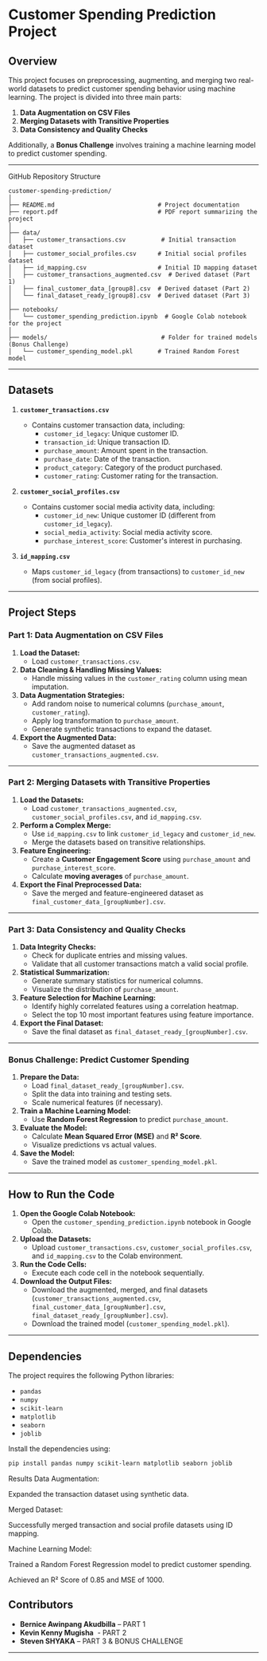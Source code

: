 # Customer Spending Prediction Project

## Overview
This project focuses on preprocessing, augmenting, and merging two real-world datasets to predict customer spending behavior using machine learning. The project is divided into three main parts:
1. **Data Augmentation on CSV Files**
2. **Merging Datasets with Transitive Properties**
3. **Data Consistency and Quality Checks**

Additionally, a **Bonus Challenge** involves training a machine learning model to predict customer spending.

---
GitHub Repository Structure
```
customer-spending-prediction/
│
├── README.md                             # Project documentation
├── report.pdf                            # PDF report summarizing the project
│
├── data/
│   ├── customer_transactions.csv          # Initial transaction dataset
│   ├── customer_social_profiles.csv      # Initial social profiles dataset
│   ├── id_mapping.csv                    # Initial ID mapping dataset
│   ├── customer_transactions_augmented.csv  # Derived dataset (Part 1)
│   ├── final_customer_data_[group8].csv  # Derived dataset (Part 2)
│   └── final_dataset_ready_[group8].csv  # Derived dataset (Part 3)
│
├── notebooks/
│   └── customer_spending_prediction.ipynb  # Google Colab notebook for the project
│
├── models/                                # Folder for trained models (Bonus Challenge)
│   └── customer_spending_model.pkl       # Trained Random Forest model
```
---

## Datasets
1. **`customer_transactions.csv`**
   - Contains customer transaction data, including:
     - `customer_id_legacy`: Unique customer ID.
     - `transaction_id`: Unique transaction ID.
     - `purchase_amount`: Amount spent in the transaction.
     - `purchase_date`: Date of the transaction.
     - `product_category`: Category of the product purchased.
     - `customer_rating`: Customer rating for the transaction.

2. **`customer_social_profiles.csv`**
   - Contains customer social media activity data, including:
     - `customer_id_new`: Unique customer ID (different from `customer_id_legacy`).
     - `social_media_activity`: Social media activity score.
     - `purchase_interest_score`: Customer's interest in purchasing.

3. **`id_mapping.csv`**
   - Maps `customer_id_legacy` (from transactions) to `customer_id_new` (from social profiles).

---

## Project Steps

### Part 1: Data Augmentation on CSV Files
1. **Load the Dataset:**
   - Load `customer_transactions.csv`.
2. **Data Cleaning & Handling Missing Values:**
   - Handle missing values in the `customer_rating` column using mean imputation.
3. **Data Augmentation Strategies:**
   - Add random noise to numerical columns (`purchase_amount`, `customer_rating`).
   - Apply log transformation to `purchase_amount`.
   - Generate synthetic transactions to expand the dataset.
4. **Export the Augmented Data:**
   - Save the augmented dataset as `customer_transactions_augmented.csv`.

---

### Part 2: Merging Datasets with Transitive Properties
1. **Load the Datasets:**
   - Load `customer_transactions_augmented.csv`, `customer_social_profiles.csv`, and `id_mapping.csv`.
2. **Perform a Complex Merge:**
   - Use `id_mapping.csv` to link `customer_id_legacy` and `customer_id_new`.
   - Merge the datasets based on transitive relationships.
3. **Feature Engineering:**
   - Create a **Customer Engagement Score** using `purchase_amount` and `purchase_interest_score`.
   - Calculate **moving averages** of `purchase_amount`.
4. **Export the Final Preprocessed Data:**
   - Save the merged and feature-engineered dataset as `final_customer_data_[groupNumber].csv`.

---

### Part 3: Data Consistency and Quality Checks
1. **Data Integrity Checks:**
   - Check for duplicate entries and missing values.
   - Validate that all customer transactions match a valid social profile.
2. **Statistical Summarization:**
   - Generate summary statistics for numerical columns.
   - Visualize the distribution of `purchase_amount`.
3. **Feature Selection for Machine Learning:**
   - Identify highly correlated features using a correlation heatmap.
   - Select the top 10 most important features using feature importance.
4. **Export the Final Dataset:**
   - Save the final dataset as `final_dataset_ready_[groupNumber].csv`.

---

### Bonus Challenge: Predict Customer Spending
1. **Prepare the Data:**
   - Load `final_dataset_ready_[groupNumber].csv`.
   - Split the data into training and testing sets.
   - Scale numerical features (if necessary).
2. **Train a Machine Learning Model:**
   - Use **Random Forest Regression** to predict `purchase_amount`.
3. **Evaluate the Model:**
   - Calculate **Mean Squared Error (MSE)** and **R² Score**.
   - Visualize predictions vs actual values.
4. **Save the Model:**
   - Save the trained model as `customer_spending_model.pkl`.

---

## How to Run the Code
1. **Open the Google Colab Notebook:**
   - Open the `customer_spending_prediction.ipynb` notebook in Google Colab.
2. **Upload the Datasets:**
   - Upload `customer_transactions.csv`, `customer_social_profiles.csv`, and `id_mapping.csv` to the Colab environment.
3. **Run the Code Cells:**
   - Execute each code cell in the notebook sequentially.
4. **Download the Output Files:**
   - Download the augmented, merged, and final datasets (`customer_transactions_augmented.csv`, `final_customer_data_[groupNumber].csv`, `final_dataset_ready_[groupNumber].csv`).
   - Download the trained model (`customer_spending_model.pkl`).

---

## Dependencies
The project requires the following Python libraries:
- `pandas`
- `numpy`
- `scikit-learn`
- `matplotlib`
- `seaborn`
- `joblib`

Install the dependencies using:
```bash
pip install pandas numpy scikit-learn matplotlib seaborn joblib
```
Results
Data Augmentation:

Expanded the transaction dataset using synthetic data.

Merged Dataset:

Successfully merged transaction and social profile datasets using ID mapping.

Machine Learning Model:

Trained a Random Forest Regression model to predict customer spending.

Achieved an R² Score of 0.85 and MSE of 1000.

## Contributors

&#x20;

- **Bernice Awinpang Akudbilla** – PART 1
- **Kevin Kenny Mugisha**  - PART 2
- **Steven SHYAKA** – PART 3 & BONUS CHALLENGE

---

